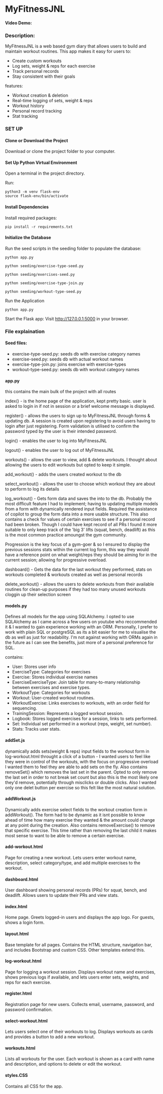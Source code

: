 # MyFitnessJNL

#### Video Demo: <URL HERE>

### Description:

MyFitnessJNL is a web based gym diary that allows users to build and maintain workout routines.
This app makes it easy for users to:

- Create custom workouts
- Log sets, weight & reps for each exercise
- Track personal records
- Stay consistent with their goals

features:

- Workout creation & deletion
- Real-time logging of sets, weight & reps
- Workout history
- Personal record tracking
- Stat tracking

### SET UP

#### Clone or Download the Project

Download or clone the project folder to your computer.

#### Set Up Python Virtual Environment

Open a terminal in the project directory.

Run:

```
python3 -m venv flask-env
source flask-env/bin/activate
```

#### Install Dependencies

Install required packages:

```
pip install -r requirements.txt
```

#### Initialize the Database

Run the seed scripts in the seeding folder to populate the database:

```
python app.py

python seeding/exercise-type-seed.py

python seeding/exercises-seed.py

python seeding/exercise-type-join.py

python seeding/workout-type-seed.py
```

Run the Application

```
python app.py
```

Start the Flask app:
Visit http://127.0.0.1:5000 in your browser.

### File explaination

#### Seed files:

- exercise-type-seed.py: seeds db with exercise category names
- exercise-seed.py: seeds db with actual workout names
- exercise-type-join.py: joins exercise with exercise-types
- workout-type-seed.py: seeds db with workout category names

#### app.py

this contains the main bulk of the project with all routes

index() - is the home page of the application, kept pretty basic. user is asked to login in if not in session or a brief welcome message is displayed.

register() - allows the users to sign up to MyFitnessJNL through forms & updating db. A session is created upon registering to avoid users having to login after just registering. Form validation is utilised to confirm the password typed by the user is their intended password.

login() - enables the user to log into MyFitnessJNL

logout() - enables the user to log out of MyFitnessJNL

workouts() - allows the user to view, add & delete workouts. I thought about allowing the users to edit workouts but opted to keep it simple.

add_workout() - adds the users created workout to the db

select_workout() - allows the user to choose which workout they are about to perform to log its details

log_workout() -
Gets form data and saves the into to the db. Probably the most difficult feature I had to implement; having to updating multiple models from a form with dynamically rendered input fields. Required the assistance of copilot to group the form data into a more usable structure. This also contains a check for values of certain exercises to see if a personal record had been broken. Though I could have kept record of all PRs I found it more suitable to only keep track of the 'big 3' lifts (squat, bench, deadlift) as this is the most common practice amoungst the gym community.

Progression is the key focus of a gym-goer & so I ensured to display the previous sessions stats within the current log form, this way they would have a reference point on what weight/reps they should be aiming for in the current session; allowing for progressive overload.

dashboard() - Gets the data for the last workout they performed, stats on workouts completed & workouts created as well as personal records

delete_workout() - allows the users to delete workouts from their available routines for clean-up purposes if they had too many unused workouts cloggin up their selection screen

#### models.py

Defines all models for the app using SQLAlchemy.
I opted to use SQLAlchemy as I came across a few users on youtube who reccommended it & I wanted to gain experience working with an ORM.
Personally, I prefer to work with plain SQL or postgreSQL as its a bit easier for me to visualise the db as well as just for readability. I'm not against working with ORMs again in the future as I can see the benefits, just more of a personal preference for SQL.

contains:

- User: Stores user info
- ExerciseType: Categories for exercises
- Exercise: Stores individual exercise names
- ExerciseExerciseType: Join table for many-to-many relationship between exercises and exercise types.
- WorkoutType: Categories for workouts
- Workout: User-created workout routines.
- WorkoutExercise: Links exercises to workouts, with an order field for sequencing.
- TrainingSession: Represents a logged workout session.
- Logbook: Stores logged exercises for a session, links to sets performed.
- Set: Individual set performed in a workout (reps, weight, set number).
- Stats: Tracks user stats.

#### addSet.js

dynamically adds sets(weight & reps) input fields to the workout form in log-workout.html throught a click of a button - I wanted users to feel like they were in control of the workouts, with the focus on progressive overload I wanted them to feel they are able to add sets on the fly.
Also contains removeSet() which removes the last set in the parent. Opted to only remove the last set in order to not break set count but also this is the most likely one they'd remove, potentially through misclicks or double clicks. Also I wanted only one delet button per exercise so this felt like the most natural solution.

#### addWorkout.js

Dynamically adds exercise select fields to the workout creation form in addWorkout(). The form had to be dynamic as it isnt possible to know ahead of time how many exercise they wanted & the amount could change at any point during the creation.
Also contains removeExercise() to remove that specific exercise. This time rather than removing the last child it makes most sense to want to be able to remove a certain exercise.

#### add-workout.html

Page for creating a new workout. Lets users enter workout name, description, select category/type, and add multiple exercises to the workout.

#### dashboard.html

User dashboard showing personal records (PRs) for squat, bench, and deadlift. Allows users to update their PRs and view stats.

#### index.html

Home page. Greets logged-in users and displays the app logo. For guests, shows a login form.

#### layout.html

Base template for all pages. Contains the HTML structure, navigation bar, and includes Bootstrap and custom CSS. Other templates extend this.

#### log-workout.html

Page for logging a workout session. Displays workout name and exercises, shows previous logs if available, and lets users enter sets, weights, and reps for each exercise.

#### register.html

Registration page for new users. Collects email, username, password, and password confirmation.

#### select-workout.html

Lets users select one of their workouts to log. Displays workouts as cards and provides a button to add a new workout.

#### workouts.html

Lists all workouts for the user. Each workout is shown as a card with name and description, and options to delete or edit the workout.

#### styles.CSS

Contains all CSS for the app.
